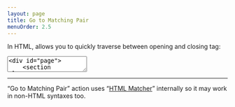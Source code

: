 ```yaml
---
layout: page
title: Go to Matching Pair
menuOrder: 2.5
---
```

In HTML, allows you to quickly traverse between opening and closing tag:

<textarea class="movie-def">
&lt;div id="page"&gt;
	&lt;section class="content"&gt;
		&lt;h1&gt;Document example&lt;/h1&gt;
		&lt;p&gt;Lorem ipsum dolor sit amet.&lt;/p&gt;
	&lt;/section&gt;
&lt;/|div&gt;
~~~
tooltip: {text: 'Place caret inside either opening or closing tag and run “Go to Matching Pair” action to go to the opposite tag pair', wait: 7000}
wait: 1000
run: {command: 'emmet.matching_pair', times: 5} ::: “Go to Matching Pair” (Cmd-T)
</textarea>

----------------

“Go to Matching Pair” action uses “[HTML Matcher](/actions/match-pair/)” internally so it may work in non-HTML syntaxes too.
